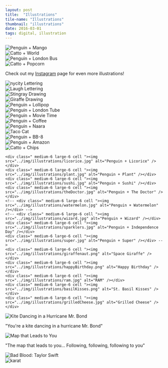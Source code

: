 ```yaml
---
layout: post
title:  "Illustrations"
tile-name: "Illustrations"
thumbnail: "illustrations"
date: 2016-03-01
tags: digital, illustration
---
```


<!--the process of the illustration sketch to rhino to illustrator-->
<div class="grid-x grid-padding-x grid-margin-y">
    <div class=" medium-6 large-6 cell "><img src="../img/illustrations/mango.jpg" alt="Penguin + Mango" /></div>
    <div class=" medium-6 large-6 cell "><img src="../img/illustrations/catworld.jpg" alt="Catto + World" /></div>
    <div class=" medium-6 large-6 cell "><img src="../img/illustrations/bus.png" alt="Penguin + London Bus" /></div>
    <div class=" medium-6 large-6 cell "><img src="../img/illustrations/popcorncat.gif" alt="Catto + Popcorn" /></div>
</div>

<p class="post-callout-large">Check out my <a target="_blank" href="https://instagram.com/naher94">Instagram</a> page for even more illustrations!</p>

<div class="grid-x grid-padding-x grid-margin-y">
    <div class=" medium-6 large-6 cell "><img src="../img/illustrations/nycity.gif" alt="nycity Lettering" /></div>
    <div class=" medium-6 large-6 cell "><img src="../img/illustrations/laugh.gif" alt="Laugh Lettering" /></div>
    <div class=" medium-6 large-6 cell "><img src="../img/illustrations/stingray.gif" alt="Stingray Drawing" /></div>
    <div class=" medium-6 large-6 cell "><img src="../img/illustrations/giraffe.png" alt="Giraffe Drawing" /></div>
    <div class=" medium-6 large-6 cell "><img src="../img/illustrations/lollipop.jpg" alt="Penguin + Lollipop" /></div>
    <div class=" medium-6 large-6 cell "><img src="../img/illustrations/tube.png" alt="Penguin + London Tube" /></div>
    <div class=" medium-6 large-6 cell "><img src="../img/illustrations/movieTime.jpg" alt="Penguin + Movie Time" /></div>
    <div class=" medium-6 large-6 cell "><img src="../img/illustrations/coffee.png" alt="Penguin + Coffee" /></div>
    <!-- <div class=" medium-6 large-6 cell "><img src="../img/illustrations/tennis.jpg" alt="Penguin + Tennis" /></div> -->
    <div class=" medium-6 large-6 cell "><img src="../img/illustrations/penguinNaara.png" alt="Penguin + Naara" /></div>
    <div class=" medium-6 large-6 cell "><img src="../img/illustrations/tacocat.jpg" alt="Taco Cat" /></div>
    <!-- <div class=" medium-6 large-6 cell "><img src="../img/illustrations/newYear2016.png" alt="Penguin + New Year" /></div> -->
    <div class=" medium-6 large-6 cell "><img src="../img/illustrations/bb8.png" alt="Penguin + BB-8" /></div>
    <div class=" medium-6 large-6 cell "><img src="../img/illustrations/amazon.jpg" alt="Penguin + Amazon" /></div>
    <div class=" medium-6 large-6 cell "><img src="../img/illustrations/chipscat.gif" alt="Catto + Chips" /></div>

    <div class=" medium-6 large-6 cell "><img src="../img/illustrations/licorice.jpg" alt="Penguin + Licorice" /></div>
    <div class=" medium-6 large-6 cell "><img src="../img/illustrations/plant.jpg" alt="Penguin + Plant" /></div>
    <div class=" medium-6 large-6 cell "><img src="../img/illustrations/sushi.jpg" alt="Penguin + Sushi" /></div>
    <div class=" medium-6 large-6 cell "><img src="../img/illustrations/theDoctor.jpg" alt="Penguin + The Doctor" /></div>
    <!-- <div class=" medium-6 large-6 cell "><img src="../img/illustrations/watermelon.jpg" alt="Penguin + Watermelon" /></div> -->
    <!-- <div class=" medium-6 large-6 cell "><img src="../img/illustrations/wizard.jpg" alt="Penguin + Wizard" /></div>
    <div class=" medium-6 large-6 cell "><img src="../img/illustrations/sparklers.jpg" alt="Penguin + Independence Day" /></div>
    <div class=" medium-6 large-6 cell "><img src="../img/illustrations/super.jpg" alt="Penguin + Super" /></div> -->
    <div class=" medium-6 large-6 cell "><img src="../img/illustrations/giraffenaut.png" alt="Space Giraffe" /></div>
    <div class=" medium-6 large-6 cell "><img src="../img/illustrations/happyBirthday.png" alt="Happy Birthday" /></div>
    <div class=" medium-6 large-6 cell "><img src="../img/illustrations/ram.jpg" alt="RAM" /></div>
    <div class=" medium-6 large-6 cell "><img src="../img/illustrations/basilKisses.png" alt="St. Basil Kisses" /></div>
    <div class=" medium-6 large-6 cell "><img src="../img/illustrations/grilledCheese.jpg" alt="Grilled Cheese" /></div>
</div>
<div class="grid-x grid-padding-x grid-margin-y">
    <div class=" medium-6 large-6 cell">
      <img src="../img/illustrations/kiteMrBond.png" alt="Kite Dancing in a Hurricane Mr. Bond" />
    </div>
    <div class=" medium-6 large-6 cell">
      <p class="post-callout-large">"You're a kite dancing in a hurricane Mr. Bond"</p>
    </div>
</div>
<div class="grid-x grid-padding-x grid-margin-y">
    <div class="medium-6 large-6 cell image-container">
      <img src="../img/illustrations/followingFollowing.jpg" alt="Map that Leads to You" />
    </div>
    <div class="medium-6 large-6 cell">
      <p class="post-callout-large">"The map that leads to you... Following, following, following to you"</p>
    </div>
</div>
<div class="grid-x grid-padding-x grid-margin-y">
    <div class="medium-6 large-6 cell"><img src="../img/illustrations/badBlood.jpg" alt="Bad Blood: Taylor Swift" /></div>
    <div class="medium-6 large-6 cell"><img src="../img/illustrations/karat.png" alt="karat" /></div>
    <!-- <div class=" large-6 cell "><img src="../img/illustrations/BB8Stylize.png" alt="BB8 Stylize" /></div> -->
</div>
